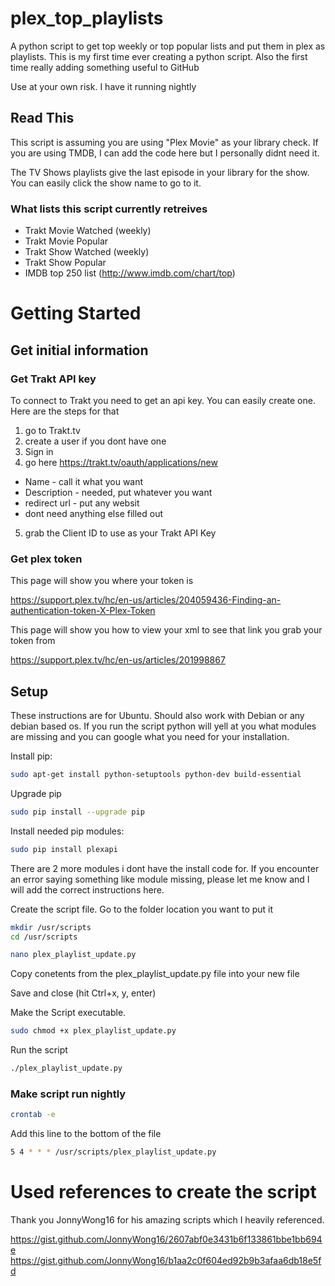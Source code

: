 # plex_top_playlists
A python script to get top weekly or top popular lists and put them in plex as playlists.
This is my first time ever creating a python script.  Also the first time really adding something useful to GitHub

Use at your own risk.  I have it running nightly

## Read This

This script is assuming you are using "Plex Movie" as your library check.  If you are using TMDB, I can add the code here but I personally didnt need it.

The TV Shows playlists give the last episode in your library for the show.  You can easily click the show name to go to it.

### What lists this script currently retreives

* Trakt Movie Watched (weekly)
* Trakt Movie Popular
* Trakt Show Watched (weekly)
* Trakt Show Popular
* IMDB top 250 list (http://www.imdb.com/chart/top)

# Getting Started

## Get initial information

### Get Trakt API key

To connect to Trakt you need to get an api key.  You can easily create one.  Here are the steps for that
1) go to Trakt.tv
2) create a user if you dont have one
3) Sign in
4) go here https://trakt.tv/oauth/applications/new
* Name - call it what you want
* Description - needed, put whatever you want
* redirect url - put any websit
* dont need anything else filled out
5) grab the Client ID to use as your Trakt API Key

### Get plex token

This page will show you where your token is

https://support.plex.tv/hc/en-us/articles/204059436-Finding-an-authentication-token-X-Plex-Token

This page will show you how to view your xml to see that link you grab your token from

https://support.plex.tv/hc/en-us/articles/201998867

## Setup

These instructions are for Ubuntu.  Should also work with Debian or any debian based os.
If you run the script python will yell at you what modules are missing and you can google what you need for your installation.

Install pip:

```bash
sudo apt-get install python-setuptools python-dev build-essential
```

Upgrade pip 

```bash
sudo pip install --upgrade pip
```

Install needed pip modules:

```bash
sudo pip install plexapi
```
There are 2 more modules i dont have the install code for.  If you encounter an error saying something like module missing, please let me know and I will add the correct instructions here.

Create the script file.  Go to the folder location you want to put it

```bash
mkdir /usr/scripts
cd /usr/scripts
```

```bash
nano plex_playlist_update.py
```

Copy conetents from the plex_playlist_update.py file into your new file

Save and close (hit Ctrl+x, y, enter)

Make the Script executable.  

```bash
sudo chmod +x plex_playlist_update.py
```

Run the script

```bash
./plex_playlist_update.py
```

### Make script run nightly

```bash
crontab -e
```

Add this line to the bottom of the file

```bash
5 4 * * * /usr/scripts/plex_playlist_update.py
```

# Used references to create the script

Thank you JonnyWong16 for his amazing scripts which I heavily referenced.

https://gist.github.com/JonnyWong16/2607abf0e3431b6f133861bbe1bb694e
https://gist.github.com/JonnyWong16/b1aa2c0f604ed92b9b3afaa6db18e5fd


